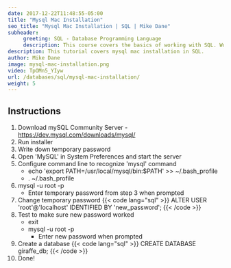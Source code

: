 ```yaml
---
date: 2017-12-22T11:48:55-05:00
title: "Mysql Mac Installation"
seo_title: "Mysql Mac Installation | SQL | Mike Dane"
subheader:
     greeting: SQL - Database Programming Language
     description: This course covers the basics of working with SQL. Work your way through the videos/articles and I'll teach you everything you need to know to interact with database management systems and create powerful relational databases!
description: This tutorial covers mysql mac installation in SQL.
author: Mike Dane
image: mysql-mac-installation.png
video: TpOMn5_YIyw
url: /databases/sql/mysql-mac-installation/
weight: 5
---
```

## Instructions
1. Download mySQL Community Server - https://dev.mysql.com/downloads/mysql/
2. Run installer
3. Write down temporary password
4. Open 'MySQL' in System Preferences and start the server
5. Configure command line to recognize 'mysql' command
     - echo 'export PATH=/usr/local/mysql/bin:$PATH' >> ~/.bash_profile
     - . ~/.bash_profile
6. mysql -u root -p
     - Enter temporary password from step 3 when prompted
7. Change temporary password
{{< code lang="sql" >}}
ALTER USER 'root'@'localhost' IDENTIFIED BY 'new_password';
{{< /code >}}
8. Test to make sure new password worked
     - exit
     - mysql -u root -p
          - Enter new password when prompted
9. Create a database
{{< code lang="sql" >}}
     CREATE DATABASE giraffe_db;
{{< /code >}}
10. Done!


